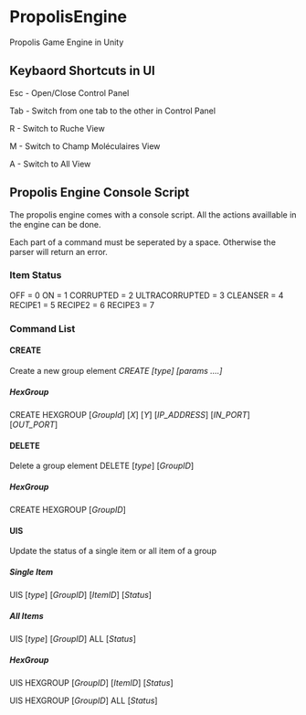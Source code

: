 # PropolisEngine

Propolis Game Engine in Unity

## Keybaord Shortcuts in UI

Esc - Open/Close Control Panel

Tab - Switch from one tab to the other in Control Panel

R - Switch to Ruche View

M - Switch to Champ Moléculaires View

A - Switch to All View

## Propolis Engine Console Script

The propolis engine comes with a console script. All the actions availlable in the engine can be done.

Each part of a command must be seperated by a space. Otherwise the parser will return an error.

### Item Status ###

OFF = 0
ON =  1
CORRUPTED = 2
ULTRACORRUPTED = 3
CLEANSER = 4
RECIPE1 = 5
RECIPE2 = 6
RECIPE3 = 7

### Command List


#### CREATE
  
  Create a new group element
  *CREATE [type] [params ....]*
  
  ##### HexGroup
  
  CREATE HEXGROUP [*GroupId*] [*X*] [*Y*] [*IP_ADDRESS*] [*IN_PORT*] [*OUT_PORT*]
  
#### DELETE
  
  Delete a group element
  DELETE [*type*] [*GroupID*]
  
  ##### HexGroup
  
  CREATE HEXGROUP [*GroupID*]
  
#### UIS
  
  Update the status of a single item or all item of a group
  
  ##### Single Item
  
  UIS [*type*] [*GroupID*] [*ItemID*] [*Status*]
  
  ##### All Items
  
  UIS [*type*] [*GroupID*] ALL [*Status*]
  
  ##### HexGroup
  
  UIS HEXGROUP [*GroupID*] [*ItemID*] [*Status*] 
  
  UIS HEXGROUP [*GroupID*] ALL [*Status*] 
  

  
